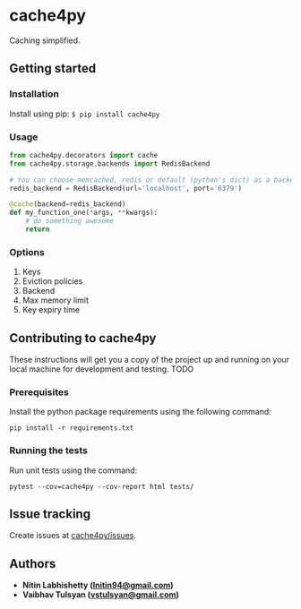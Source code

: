# cache4py
Caching simplified.

## Getting started

### Installation
Install using pip: `$ pip install cache4py`

### Usage
```python
from cache4py.decorators import cache
from cache4py.storage.backends import RedisBackend

# You can choose memcached, redis or default (python's dict) as a backend.
redis_backend = RedisBackend(url='localhost', port='6379')

@cache(backend=redis_backend)
def my_function_one(*args, **kwargs):
    # do something awesome
    return
```

### Options
1. Keys
2. Eviction policies
3. Backend
4. Max memory limit
5. Key expiry time



## Contributing to cache4py

These instructions will get you a copy of the project up and running on your local machine for development and testing.
 TODO

### Prerequisites

Install the python package requirements using the following command:

```
pip install -r requirements.txt
```
### Running the tests

Run unit tests using the command: 

```
pytest --cov=cache4py --cov-report html tests/
```

## Issue tracking

Create issues at [cache4py/issues](https://github.com/nitinl/cache4py/issues).

## Authors

* **Nitin Labhishetty ([lnitin94@gmail.com](mailto:lnitin94@gmail.com))**
* **Vaibhav Tulsyan ([vstulsyan@gmail.com](mailto:vstulsyan@gmail.com))**
